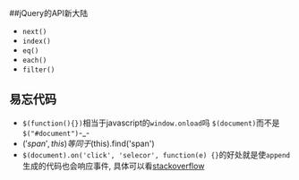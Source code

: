 ##jQuery的API新大陆
- `next()`
- `index()`
- `eq()`
- `each()`
- `filter()`

## 易忘代码
- `$(function(){})`相当于javascript的`window.onload`吗
`$(document)`而不是`$("#document")`-_-
- $('span', this)等同于$(this).find('span')
- `$(document).on('click', 'selecor', function(e) {}`的好处就是使`append`生成的代码也会响应事件, 具体可以看[stackoverflow](http://stackoverflow.com/questions/18196185/jquery-click-event-doesnt-work-after-append-dont-know-how-to-use-on)

